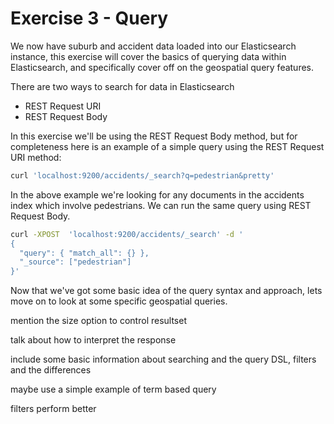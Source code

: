 # Exercise 3 - Query

We now have suburb and accident data loaded into our Elasticsearch instance, this exercise will cover the basics of querying data within Elasticsearch, and specifically cover off on the geospatial query features.

There are two ways to search for data in Elasticsearch

* REST Request URI
* REST Request Body

In this exercise we'll be using the REST Request Body method, but for completeness here is an example of a simple query using the REST Request URI method:

```bash
curl 'localhost:9200/accidents/_search?q=pedestrian&pretty'
```

In the above example we're looking for any documents in the accidents index which involve pedestrians. We can run the same query using REST Request Body.

```bash
curl -XPOST  'localhost:9200/accidents/_search' -d '
{
  "query": { "match_all": {} },
  "_source": ["pedestrian"]
}'
```

Now that we've got some basic idea of the query syntax and approach, lets move on to look at some specific geospatial queries.

<todo>

mention the size option to control resultset

talk about how to interpret the response

include some basic information about searching and the query DSL, filters and the differences

maybe use a simple example of term based query

filters perform better
</todo>
